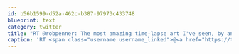 ```yaml
---
id: b56b1599-d52a-462c-b387-97973c433748
blueprint: text
category: twitter
title: "RT @robpenner: The most amazing time-lapse art I've seen, by an order of magnitude. vimeo.com/51430433"
caption: 'RT <span class="username username_linked">@<a href="https://twitter.com/robpenner" title="Robert Penner">robpenner</a></span>: The most amazing time-lapse art I''ve seen, by an order of magnitude. <a href="http://vimeo.com/51430433" title="http://vimeo.com/51430433" class="link link_untco">vimeo.com/51430433</a>'
---
```

